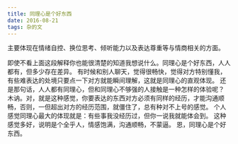 ```yaml
---
title: 同理心是个好东西
date: 2016-08-21
tags: 杂的文
---
```

主要体现在情绪自控、换位思考、倾听能力以及表达尊重等与情商相关的方面。

即使不看上面这段解释你也能很清楚的知道我想说什么。同理心是个好东西，人人都有，但多少存在差异。
有时候和别人聊天，觉得很畅快，觉得对方特别懂我，有些难表达的处境只要点一下对方就能瞬间理解，这就是同理心的直观体现。
还是那句话，人人都有同理心，但和同理心不够强的人接触是一种怎样的体验呢？
木讷。对，就是这种感觉，你要表达的东西对方必须有同样的经历，才能沟通顺畅，否则，一但超出对方的经历范围，就僵住了，总有种对不上号的感觉。
个人感觉同理心最大的体现就是：有些事我没经历过，但你一说我就能体会到。
这种感觉多好，说明是个全乎人，情感饱满，沟通顺畅，不蒙逼。
恩，同理心是个好东西。

